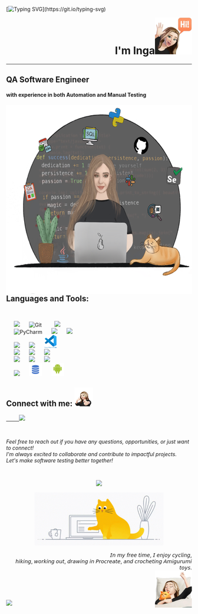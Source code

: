 
[![Typing SVG](https://readme-typing-svg.herokuapp.com?color=800000&size=29&multiline=true&width=700&lines=Hello+World!+Welcome+To+My+GitHub+Profile!)](https://git.io/typing-svg)
<div align="right" >
<img align="right" width="100"  src= "images/1 (4).JPG">
<br>
<br>
  
# I'm Inga 

</div>

---

## QA Software Engineer 
#### with experience in both Automation and Manual Testing
<img align="right" width="618" height="512" src= "images/Untitled_Artwork.png">
<br>

## Languages and Tools:

<br>


&ensp;&emsp;<img src="https://cdn.jsdelivr.net/gh/devicons/devicon/icons/github/github-original-wordmark.svg" width="35"/>
&ensp;&emsp;<img alt="Git" width="35px" style="padding-right:10px;" src="https://cdn.jsdelivr.net/gh/devicons/devicon/icons/git/git-original.svg" />
&ensp;&emsp;<img src="https://cdn.jsdelivr.net/gh/devicons/devicon/icons/python/python-original-wordmark.svg" width="35"/> <br>
&ensp;&emsp;<img src="https://blog.jetbrains.com/wp-content/uploads/2019/01/pycharm_icon.svg" width="35" alt="PyCharm"/> 
&ensp;&emsp;<img src="https://d2h1nbmw1jjnl.cloudfront.net/company_directory_entries/company_logos/000/000/328/original/bstack_2x.png?1582638320" width="35"/>
&ensp;&emsp;<img src="https://cdn.jsdelivr.net/gh/devicons/devicon/icons/html5/html5-original-wordmark.svg" width="35"/> <br>
&ensp;&emsp;<img src="https://cdn.jsdelivr.net/gh/devicons/devicon/icons/css3/css3-original-wordmark.svg" width="35"/>
&ensp;&emsp;<img src="https://cdn.jsdelivr.net/gh/devicons/devicon/icons/selenium/selenium-original.svg"  width="30"/>
&ensp;&emsp;<img src="https://github.com/devicons/devicon/blob/master/icons/vscode/vscode-original-wordmark.svg" title="VSCode" alt="VSCode" width="35"/><br> 
&ensp;&emsp;<img src="https://cdn.jsdelivr.net/gh/devicons/devicon/icons/jira/jira-plain-wordmark.svg" width="35"/> 
&ensp;&emsp;<img src="https://res.cloudinary.com/postman/image/upload/t_team_logo/v1629869194/team/2893aede23f01bfcbd2319326bc96a6ed0524eba759745ed6d73405a3a8b67a8" width="34" />
&ensp;&emsp;<img src="https://cdn.jsdelivr.net/gh/devicons/devicon/icons/firefox/firefox-original.svg" width="35"/> <br>
&ensp;&emsp;<img src="https://cdn.jsdelivr.net/gh/devicons/devicon/icons/safari/safari-original.svg" width="35"/>
&ensp;&emsp;<img src="https://cdn.jsdelivr.net/gh/devicons/devicon/icons/chrome/chrome-original.svg" width="35"/>
&ensp;&emsp;<img src="https://cdn.jsdelivr.net/gh/devicons/devicon/icons/slack/slack-original.svg" width="32"/><br>
&ensp;&emsp;<img src="https://cdn.jsdelivr.net/gh/devicons/devicon/icons/mysql/mysql-plain-wordmark.svg" width="35"/>
&ensp;&emsp;<img src="https://raw.githubusercontent.com/github/explore/80688e429a7d4ef2fca1e82350fe8e3517d3494d/topics/sql/sql.png" width="35"/>
&ensp;&emsp;<img src="https://github.com/devicons/devicon/blob/master/icons/android/android-original-wordmark.svg" title="Android" alt="Android" width="35"/>

## Connect with me:   <img  width="50"  src= "images/1 (26).JPG">
<a href="https://www.linkedin.com/in/ingajumir/" target="blank" >
  
&ensp;&emsp;&emsp;<img  src="https://img.shields.io/badge/LinkedIn-0077B5?style=for-the-badge&logo=linkedin&logoColor=white" />
</a>

<br>

*Feel free to reach out if you have any questions, opportunities, or just want to connect! <br> I'm always excited to collaborate and contribute to impactful projects. <br> Let's make software testing better together!*

<br>

<p align="center">
  <a href="https://github.com/DenverCoder1/readme-typing-svg">
    <img src="https://readme-typing-svg.demolab.com/?lines=Software%20QA%20Automation%20Engineer;Experienced%20UI%20and%20API%20Tester;Always%20learning%20new%20things%20:)&font=Fira%20Code&center=true&width=440&height=45&color=FFA500&vCenter=true&pause=1000&size=22" /></a>
</p> 
<p align="center">
<img  width="350" src="images/cat-coding.gif" >
</p>
<p align="right">
 𝘐𝘯 𝘮𝘺 𝘧𝘳𝘦𝘦 𝘵𝘪𝘮𝘦, 𝘐 𝘦𝘯𝘫𝘰𝘺 𝘤𝘺𝘤𝘭𝘪𝘯𝘨, <br> 𝘩𝘪𝘬𝘪𝘯𝘨, 𝘸𝘰𝘳𝘬𝘪𝘯𝘨 𝘰𝘶𝘵, 𝘥𝘳𝘢𝘸𝘪𝘯𝘨 𝘪𝘯 𝘗𝘳𝘰𝘤𝘳𝘦𝘢𝘵𝘦, 𝘢𝘯𝘥 𝘤𝘳𝘰𝘤𝘩𝘦𝘵𝘪𝘯𝘨 𝘈𝘮𝘪𝘨𝘶𝘳𝘶𝘮𝘪 𝘵𝘰𝘺𝘴. <br>
<img align="right" width="100"  src= "images/1 (16).JPG">
  
</p> 
<br>
<br>
<br>

![](https://komarev.com/ghpvc/?username=IngaJumir&color=yellow)

<!-- <a target="_blank" href = "https://soundcloud.com/gabrielanddresden/andain-beautiful-things?utm_source=clipboard&utm_medium=text&utm_campaign=social_sharing"> Vibing <img  width="60" src = "images/Andain-Beautiful-Things-Gabriel-Dresden-Unplugged-Mix.webp" onclick = "alert('Ready for the best song?')"> </a> -->


